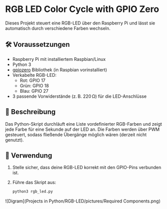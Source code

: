 # RGB LED Color Cycle with GPIO Zero

Dieses Projekt steuert eine RGB-LED über den Raspberry Pi und lässt sie automatisch durch verschiedene Farben wechseln.

## 🛠 Voraussetzungen

- Raspberry Pi mit installiertem Raspbian/Linux
- Python 3
- [gpiozero](https://gpiozero.readthedocs.io/en/stable/) Bibliothek (in Raspbian vorinstalliert)
- Verkabelte RGB-LED:
  - Rot: GPIO 17
  - Grün: GPIO 18
  - Blau: GPIO 27
- 3 passende Vorwiderstände (z. B. 220 Ω) für die LED-Anschlüsse

## 📄 Beschreibung

Das Python-Skript durchläuft eine Liste vordefinierter RGB-Farben und zeigt jede Farbe für eine Sekunde auf der LED an. Die Farben werden über PWM gesteuert, sodass fließende Übergänge möglich wären (derzeit nicht genutzt).

## 🚀 Verwendung

1. Stelle sicher, dass deine RGB-LED korrekt mit den GPIO-Pins verbunden ist.
2. Führe das Skript aus:

   ```bash
   python3 rgb_led.py
![Digram](Projects in Python/RGB-LED/pictures/Required Components.png)


